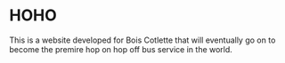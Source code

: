 # HOHO

This is a website developed for Bois Cotlette that will eventually go on to become the premire hop on hop off bus service in the world.
